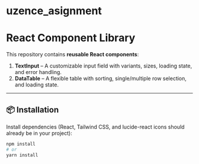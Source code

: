 # uzence_asignment

# React Component Library

This repository contains **reusable React components**:

1. **TextInput** – A customizable input field with variants, sizes, loading state, and error handling.  
2. **DataTable** – A flexible table with sorting, single/multiple row selection, and loading state.

---

## 📦 Installation

Install dependencies (React, Tailwind CSS, and lucide-react icons should already be in your project):

```bash
npm install
# or
yarn install
